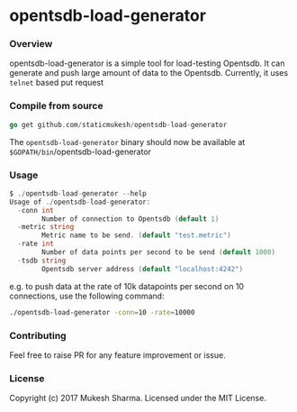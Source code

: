 # opentsdb-load-generator

### Overview
opentsdb-load-generator is a simple tool for load-testing Opentsdb. It can generate and push large amount of data to the Opentsdb. Currently, it uses `telnet` based put request

### Compile from source

```go
go get github.com/staticmukesh/opentsdb-load-generator
```
The `opentsdb-load-generator` binary should now be available at `$GOPATH/bin`/opentsdb-load-generator

### Usage
```go
$ ./opentsdb-load-generator --help
Usage of ./opentsdb-load-generator:
  -conn int
    	Number of connection to Opentsdb (default 1)
  -metric string
    	Metric name to be send. (default "test.metric")
  -rate int
    	Number of data points per second to be send (default 1000)
  -tsdb string
    	Opentsdb server address (default "localhost:4242")
```

e.g. to push data at the rate of 10k datapoints per second on 10 connections, use the following command:
```bash
./opentsdb-load-generator -conn=10 -rate=10000
```

### Contributing
Feel free to raise PR for any feature improvement or issue.

### License
Copyright (c) 2017 Mukesh Sharma. Licensed under the MIT License.
